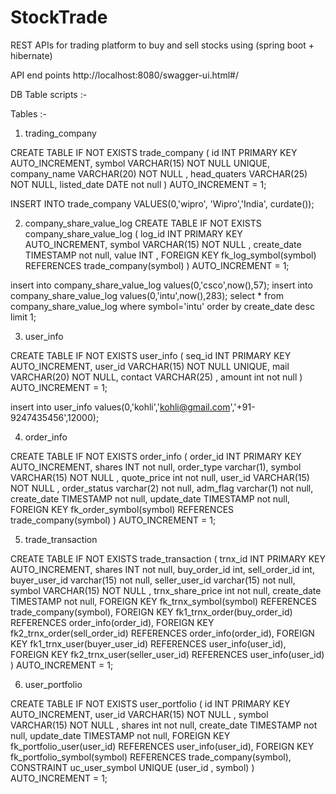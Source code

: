 # StockTrade
REST APIs for trading platform to buy and sell stocks using (spring boot + hibernate)

API end points 
http://localhost:8080/swagger-ui.html#/


DB Table scripts :-

Tables :-

1) trading_company

CREATE TABLE IF NOT EXISTS trade_company (
    id INT PRIMARY KEY AUTO_INCREMENT,
    symbol VARCHAR(15) NOT NULL UNIQUE,
    company_name VARCHAR(20) NOT NULL ,
    head_quaters VARCHAR(25) NOT NULL,
    listed_date DATE not null
)
AUTO_INCREMENT = 1; 

INSERT INTO trade_company
VALUES(0,'wipro', 'Wipro','India', curdate());


2) company_share_value_log
CREATE TABLE IF NOT EXISTS company_share_value_log (
    log_id INT PRIMARY KEY AUTO_INCREMENT,
    symbol VARCHAR(15) NOT NULL  ,
    create_date TIMESTAMP not null,
    value INT ,
	FOREIGN KEY fk_log_symbol(symbol)
   REFERENCES trade_company(symbol)
)
AUTO_INCREMENT = 1; 

insert into company_share_value_log values(0,'csco',now(),57);
insert into company_share_value_log values(0,'intu',now(),283);
select * from company_share_value_log where symbol='intu' order by create_date desc limit 1;


3) user_info

CREATE TABLE IF NOT EXISTS user_info (
    seq_id INT PRIMARY KEY AUTO_INCREMENT,
    user_id VARCHAR(15) NOT NULL UNIQUE,
    mail VARCHAR(20) NOT NULL,
    contact VARCHAR(25) ,
    amount int not null
)
AUTO_INCREMENT = 1; 


insert into user_info values(0,'kohli','kohli@gmail.com','+91-9247435456',12000);




4) order_info

CREATE TABLE IF NOT EXISTS order_info (
    order_id INT PRIMARY KEY AUTO_INCREMENT,
    shares INT not null,
    order_type varchar(1),
    symbol VARCHAR(15) NOT NULL ,
    quote_price int not null,
    user_id VARCHAR(15) NOT NULL ,
    order_status varchar(2) not null,
    adm_flag varchar(1) not null,
    create_date TIMESTAMP not null,
    update_date TIMESTAMP not null,
    FOREIGN KEY fk_order_symbol(symbol)
    REFERENCES trade_company(symbol)
)
AUTO_INCREMENT = 1; 



5) trade_transaction 

 CREATE TABLE IF NOT EXISTS trade_transaction (
    trnx_id INT PRIMARY KEY AUTO_INCREMENT,
    shares INT not null,
    buy_order_id int,
    sell_order_id int,
    buyer_user_id varchar(15) not null,
    seller_user_id varchar(15) not null,
    symbol VARCHAR(15) NOT NULL ,
    trnx_share_price int not null,
    create_date TIMESTAMP not null,
    FOREIGN KEY fk_trnx_symbol(symbol)
    REFERENCES trade_company(symbol),
    FOREIGN KEY fk1_trnx_order(buy_order_id)
    REFERENCES order_info(order_id),
    FOREIGN KEY fk2_trnx_order(sell_order_id)
    REFERENCES order_info(order_id),
    FOREIGN KEY fk1_trnx_user(buyer_user_id)
    REFERENCES user_info(user_id),
    FOREIGN KEY fk2_trnx_user(seller_user_id)
    REFERENCES user_info(user_id)
)
AUTO_INCREMENT = 1;


6) user_portfolio

CREATE TABLE IF NOT EXISTS user_portfolio (
    id INT PRIMARY KEY AUTO_INCREMENT,
    user_id VARCHAR(15) NOT NULL ,
    symbol VARCHAR(15) NOT NULL ,
    shares int not null,
    create_date TIMESTAMP not null,
    update_date TIMESTAMP not null,
    FOREIGN KEY fk_portfolio_user(user_id)
    REFERENCES user_info(user_id),
    FOREIGN KEY fk_portfolio_symbol(symbol)
    REFERENCES trade_company(symbol),
    CONSTRAINT uc_user_symbol UNIQUE (user_id , symbol)
)
AUTO_INCREMENT = 1;
